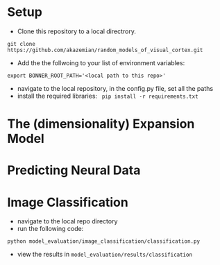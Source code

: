 # Setup

- Clone this repository to a local directrory. 
```
git clone https://github.com/akazemian/random_models_of_visual_cortex.git
```

- Add the the follwoing to your list of environment variables:
```
export BONNER_ROOT_PATH='<local path to this repo>'
```
- navigate to the local repository, in the config.py file, set all the paths
- install the required libraries:
``` pip install -r requirements.txt```

# The (dimensionality) Expansion Model

# Predicting Neural Data

# Image Classification 
- navigate to the local repo directory 
- run the following code:
```
python model_evaluation/image_classification/classification.py
```
- view the results in ```model_evaluation/results/classification```
  
  
